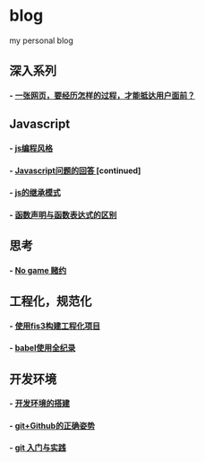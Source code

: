 blog
====

my personal blog

## 深入系列

#### - [一张网页，要经历怎样的过程，才能抵达用户面前？](https://github.com/xiaoyueyue165/blog/blob/master/docs/%E4%B8%80%E5%BC%A0%E7%BD%91%E9%A1%B5%EF%BC%8C%E8%A6%81%E7%BB%8F%E5%8E%86%E6%80%8E%E6%A0%B7%E7%9A%84%E8%BF%87%E7%A8%8B%EF%BC%8C%E6%89%8D%E8%83%BD%E6%8A%B5%E8%BE%BE%E7%94%A8%E6%88%B7%E9%9D%A2%E5%89%8D%EF%BC%9F.md) 

## Javascript

#### - [js编程风格](https://github.com/xiaoyueyue165/blog/issues/11)
#### - [Javascript问题的回答 ](https://github.com/xiaoyueyue165/blog/issues/15) [continued]
#### - [js的继承模式](https://github.com/xiaoyueyue165/blog/issues/17)
#### - [函数声明与函数表达式的区别](https://github.com/xiaoyueyue165/blog/issues/10) 

## 思考

#### - [No game 赌约](https://github.com/xiaoyueyue165/blog/issues/13)

## 工程化，规范化

#### - [使用fis3构建工程化项目](https://github.com/xiaoyueyue165/blog/issues/14) 
#### - [babel使用全纪录](https://github.com/xiaoyueyue165/blog/issues/16) 

## 开发环境

#### - [开发环境的搭建](https://github.com/xiaoyueyue165/blog/issues/3)
#### - [git+Github的正确姿势 ](https://github.com/xiaoyueyue165/blog/issues/2)
#### - [git 入门与实践 ](https://github.com/xiaoyueyue165/blog/issues/1)






